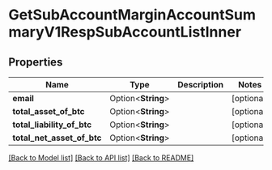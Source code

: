 # GetSubAccountMarginAccountSummaryV1RespSubAccountListInner

## Properties

Name | Type | Description | Notes
------------ | ------------- | ------------- | -------------
**email** | Option<**String**> |  | [optional]
**total_asset_of_btc** | Option<**String**> |  | [optional]
**total_liability_of_btc** | Option<**String**> |  | [optional]
**total_net_asset_of_btc** | Option<**String**> |  | [optional]

[[Back to Model list]](../README.md#documentation-for-models) [[Back to API list]](../README.md#documentation-for-api-endpoints) [[Back to README]](../README.md)


